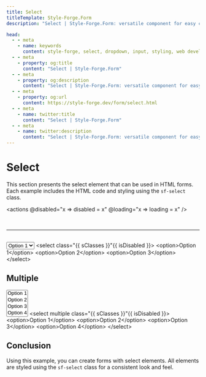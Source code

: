 ```yaml
---
title: Select
titleTemplate: Style-Forge.Form
description: "Select | Style-Forge.Form: versatile component for easy creation, styling, and handling of dropdown selects in web apps."

head:
  - - meta
    - name: keywords
      content: style-forge, select, dropdown, input, styling, web development, frontend, select elements, select styles, responsive
  - - meta
    - property: og:title
      content: "Select | Style-Forge.Form"
  - - meta
    - property: og:description
      content: "Select | Style-Forge.Form: versatile component for easy creation, styling, and handling of dropdown selects in web apps."
  - - meta
    - property: og:url
      content: https://style-forge.dev/form/select.html
  - - meta
    - name: twitter:title
      content: "Select | Style-Forge.Form"
  - - meta
    - name: twitter:description
      content: "Select | Style-Forge.Form: versatile component for easy creation, styling, and handling of dropdown selects in web apps."
---
```


# Select

This section presents the select element that can be used in HTML forms. Each example includes the HTML code and styling using the `sf-select` class.

<actions @disabled="x => disabled = x" @loading="x => loading = x" />

<br />

---
<br />

<select :class="sClasses" :disabled="disabled">
  <option>Option 1</option>
  <option>Option 2</option>
  <option>Option 3</option>
</select>

<highlight lang="html">
&lt;select class="{{ sClasses }}"{{ isDisabled }}&gt;
  &lt;option&gt;Option 1&lt;/option&gt;
  &lt;option&gt;Option 2&lt;/option&gt;
  &lt;option&gt;Option 3&lt;/option&gt;
&lt;/select&gt;
</highlight>

## Multiple

<select multiple :class="sClasses" :disabled="disabled">
  <option>Option 1</option>
  <option>Option 2</option>
  <option>Option 3</option>
  <option>Option 4</option>
</select>

<highlight lang="html">
&lt;select multiple class="{{ sClasses }}"{{ isDisabled }}&gt;
  &lt;option&gt;Option 1&lt;/option&gt;
  &lt;option&gt;Option 2&lt;/option&gt;
  &lt;option&gt;Option 3&lt;/option&gt;
  &lt;option&gt;Option 4&lt;/option&gt;
&lt;/select&gt;
</highlight>

## Conclusion

Using this example, you can create forms with select elements. All elements are styled using the `sf-select` class for a consistent look and feel.

<script setup>
import { ref, computed } from 'vue';

import 'style-forge.form/src/var.css';
import 'style-forge.form/src/base.css';
import 'style-forge.form/src/global.css';
import 'style-forge.form/src/pseudo-classes.css';

import 'style-forge.form/src/loading.css';
import 'style-forge.form/src/checkbox-radio.css';

import 'style-forge.form/src/select.css';

const loading = ref(false);
const disabled = ref(false);

const isLoading = computed(() => loading.value ? 'sf-loading' : null);
const isDisabled = computed(() => disabled.value ? ' disabled' : null);

const sClasses = computed(() => {
  return ['sf-select', isLoading.value].filter(x => x).join(' ')
});
</script>
